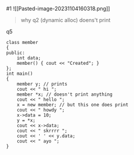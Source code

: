 #1
![[Pasted-image-20231104160318.png]]
>why q2 (dynamic alloc) doens't print


q5
```
class member
{
public:
    int data;
    member() { cout << "Created"; }
};
int main()
{
    member y; // prints
    cout << " hi ";
    member *x; // doesn't print anything
    cout << " hello ";
    x = new member; // but this one does print
    cout << " howdy ";
    x->data = 10;
    y = *x;
    cout << x->data;
    cout << " skrrrr ";
    cout << ' ' << y.data;
    cout << " ayo ";
}
```